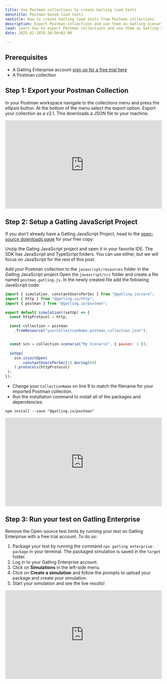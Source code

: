 ```yaml
---
title: Use Postman collections to create Gatling load tests
menutitle: Postman-based load tests
seotitle: How to create Gatling load tests from Postman collections
description: Export Postman collections and use them as Gatling scenarios. 
lead: Learn how to export Postman collections and use them as Gatling scenarios.
date: 2025-02-28T6:30:56+02:00

---
```


## Prerequisites

- A Gatling Enterprise account [sign up for a free trial here](https://auth.gatling.io/auth/realms/gatling/protocol/openid-connect/registrations?client_id=gatling-enterprise-cloud-public&response_type=code&scope=openid&redirect_uri=https%3A%2F%2Fcloud.gatling.io%2Fr%2Fgatling&utm_campaign=4001205-Blog&utm_source=documentation&utm_term=postman)
- A Postman collection

## Step 1: Export your Postman Collection

In your Postman workspace navigate to the collections menu and press the ellipsis button. At the bottom of the menu select the export option. Export your collection as a v2.1. This downloads a JSON file to your machine.

<div style="position: relative; overflow: hidden; max-width: 100%; padding-bottom: 56.25%; margin: 0px;"><iframe width="560" height="315" src="https://demo.arcade.software/qT3USG1Adi0NoGUfkKnL?embed&show_copy_link=true" title="Export your Postman Collection" frameborder="0" allow="accelerometer; autoplay; clipboard-write; encrypted-media; gyroscope; picture-in-picture; web-share" referrerpolicy="strict-origin-when-cross-origin" allowfullscreen="" style="position: absolute; top: 0px; left: 0px; width: 100%; height: 100%; border: none;"></iframe></div>

## Step 2: Setup a Gatling JavaScript Project

If you don't already have a Gatling JavaScript Project, head to the [open-source downloads page](https://hubs.ly/Q02_3LcX0) for your free copy:

Unzip the Gating JavaScript project and open it in your favorite IDE. The SDK has JavaScript and TypeScript folders. You can use either, but we will focus on JavaScript for the rest of this post.

Add your Postman collection to the `javascript/resources` folder in the Gatling JavaScript project
Open the `javascript/src` folder and create a file named `postman.gatling.js`.
In the newly created file add the following JavaScript code:

```javascript 
import { simulation, constantUsersPerSec } from "@gatling.io/core";
import { http } from "@gatling.io/http"; 
import { postman } from "@gatling.io/postman";

export default simulation((setUp) => {
  const httpProtocol = http;

  const collection = postman
    .fromResource("yourCollectionName.postman_collection.json");


  const scn = collection.scenario("My Scenario", { pauses: 1 });
  
  setUp(
    scn.injectOpen(
        constantUsersPerSec(1).during(60)
    ).protocols(httpProtocol)
 ); 
});
```
- Change your `CollectionName` on line 9 to match the filename for your imported Postman collection.
- Run the installation command to install all of the packages and dependencies:

```console
npm install --save "@gatling.io/postman"
```
<div style="position: relative; overflow: hidden; max-width: 100%; padding-bottom: 56.25%; margin: 0px;"><iframe width="560" height="315" src="https://demo.arcade.software/73pR4BgMxkhNDo2gig4i?embed&show_copy_link=true" title="Setup a Gatling JavaScript Project" frameborder="0" allow="accelerometer; autoplay; clipboard-write; encrypted-media; gyroscope; picture-in-picture; web-share" referrerpolicy="strict-origin-when-cross-origin" allowfullscreen="" style="position: absolute; top: 0px; left: 0px; width: 100%; height: 100%; border: none;"></iframe></div>

## Step 3: Run your test on Gatling Enterprise

Remove the Open-source test limits by running your test on Gatling Enterprise with a free trial account. To do so:

1. Package your test by running the command `npx gatling enterprise-package` in your terminal. The packaged simulation is saved in the `target` folder.
2. Log in to your Gatling Enterprise account.
3. Click on **Simulations** in the left-side menu.
4. Click on **Create a simulation** and follow the prompts to upload your package and create your simulation.
5. Start your simulation and see the live results!

<div style="position: relative; overflow: hidden; max-width: 100%; padding-bottom: 56.25%; margin: 0px;"><iframe width="560" height="315" src="https://demo.arcade.software/Ac2v3b1ldJUxMyuSCESd?embed&show_copy_link=true" title="Run your test on Gatling Enterprise" frameborder="0" allow="accelerometer; autoplay; clipboard-write; encrypted-media; gyroscope; picture-in-picture; web-share" referrerpolicy="strict-origin-when-cross-origin" allowfullscreen="" style="position: absolute; top: 0px; left: 0px; width: 100%; height: 100%; border: none;"></iframe></div>
